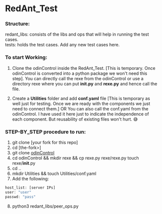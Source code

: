 # RedAnt_Test

### Structure:

redant_libs: consists of the libs and ops that will help in running the test cases.<br>
tests: holds the test cases. Add any new test cases here.<br>

### To start Working:

1. Clone the odinControl inside the RedAnt_Test. [This is temporary. Once odinControl is converted into a python package we won't need this step]. You can directly call the rexe from the odinControl or use a directory rexe where you can put **__init__.py** and **rexe.py** and hence call the file.

2. Create a **Utilities** folder and add **conf.yaml** file [This is temporary as well just for testing. Once we are ready with the components we just need to connect them.]
 OR
 You can also call the conf.yaml from the odinControl. I have used it here just to indicate the independence of each component. But reusability of existing files won't hurt. :sweat_smile:


### STEP-BY_STEP procedure to run:
1. git clone [your fork for this repo]
2. cd [the-fork>]
3. git clone [odinControl](git@github.com:srijan-sivakumar/odinControl.git)
4. cd odinControl && mkdir rexe && cp rexe.py rexe/rexe.py touch rexe/__init__.py
5. cd ..
6. mkdir Utilities && touch Utilities/conf.yaml
7. Add the following:

```javascript
host_list: [server IPs]
user: "user"
passwd: "pass"
```
8. python3 redant_libs/peer_ops.py
